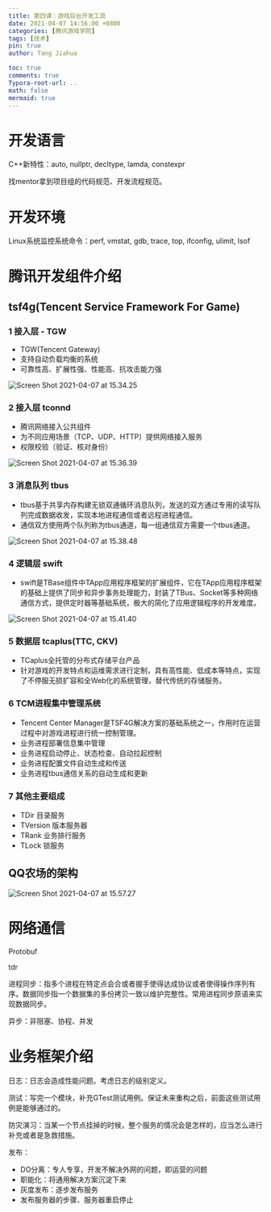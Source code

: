 ```yaml
---
title: 第四课：游戏后台开发工具
date: 2021-04-07 14:56:00 +0800
categories: [腾讯游戏学院]
tags: [技术]
pin: true
author: Tang Jiahua

toc: true
comments: true
Typora-root-url: ..
math: false
mermaid: true
---
```


# 开发语言

C++新特性：auto, nullptr, decltype, lamda, constexpr

找mentor拿到项目组的代码规范、开发流程规范。

# 开发环境

Linux系统监控系统命令：perf, vmstat, gdb, trace, top, ifconfig, ulimit, lsof

# 腾讯开发组件介绍

## tsf4g(Tencent Service Framework For Game)

### 1 接入层 - TGW

- TGW(Tencent Gateway)
- 支持自动负载均衡的系统
- 可靠性高、扩展性强、性能高、抗攻击能力强

![Screen Shot 2021-04-07 at 15.34.25](/assets/blog_res/2021-04-07-kai-fa-gong-ju.assets/Screen%20Shot%202021-04-07%20at%2015.34.25.png)

### 2 接入层 tconnd

- 腾讯网络接入公共组件
- 为不同应用场景（TCP、UDP、HTTP）提供网络接入服务
- 权限校验（验证、核对身份）

![Screen Shot 2021-04-07 at 15.36.39](/assets/blog_res/2021-04-07-kai-fa-gong-ju.assets/Screen%20Shot%202021-04-07%20at%2015.36.39.png)

### 3 消息队列 tbus

- tbus基于共享内存构建无锁双通循环消息队列，发送的双方通过专用的读写队列完成数据收发，实现本地进程通信或者远程进程通信。
- 通信双方使用两个队列称为tbus通道，每一组通信双方需要一个tbus通道。

![Screen Shot 2021-04-07 at 15.38.48](/assets/blog_res/2021-04-07-kai-fa-gong-ju.assets/Screen%20Shot%202021-04-07%20at%2015.38.48.png)

### 4 逻辑层 swift

- swift是TBase组件中TApp应用程序框架的扩展组件，它在TApp应用程序框架的基础上提供了同步和异步事务处理能力，封装了TBus、Socket等多种网络通信方式，提供定时器等基础系统，极大的简化了应用逻辑程序的开发难度。

![Screen Shot 2021-04-07 at 15.41.40](/assets/blog_res/2021-04-07-kai-fa-gong-ju.assets/Screen%20Shot%202021-04-07%20at%2015.41.40.png)

### 5 数据层 tcaplus(TTC, CKV)

- TCaplus全托管的分布式存储平台产品
- 针对游戏的开发特点和运维需求进行定制，具有高性能、低成本等特点，实现了不停服无损扩容和全Web化的系统管理，替代传统的存储服务。

### 6 TCM进程集中管理系统

- Tencent Center Manager是TSF4G解决方案的基础系统之一，作用时在运营过程中对游戏进程进行统一控制管理。
- 业务进程部署信息集中管理
- 业务进程启动停止、状态检查、自动拉起控制
- 业务进程配置文件自动生成和传送
- 业务进程tbus通信关系的自动生成和更新

### 7 其他主要组成

- TDir 目录服务
- TVersion 版本服务器
- TRank 业务排行服务
- TLock 锁服务

## QQ农场的架构

![Screen Shot 2021-04-07 at 15.57.27](/assets/blog_res/2021-04-07-kai-fa-gong-ju.assets/Screen%20Shot%202021-04-07%20at%2015.57.27.png)

# 网络通信

Protobuf

tdr

进程同步：指多个进程在特定点会合或者握手使得达成协议或者使得操作序列有序。数据同步指一个数据集的多份拷贝一致以维护完整性。常用进程同步原语来实现数据同步。

异步：非阻塞、协程、并发

# 业务框架介绍

日志：日志会造成性能问题。考虑日志的级别定义。

测试：写完一个模块，补充GTest测试用例。保证未来重构之后，前面这些测试用例是能够通过的。

防灾演习：当某一个节点挂掉的时候，整个服务的情况会是怎样的，应当怎么进行补充或者是急救措施。

发布：

- DO分离：专人专享，开发不解决外网的问题，即运营的问题
- 职能化：将通用解决方案沉淀下来
- 灰度发布：逐步发布服务
- 发布服务器的步骤、服务器重启停止

